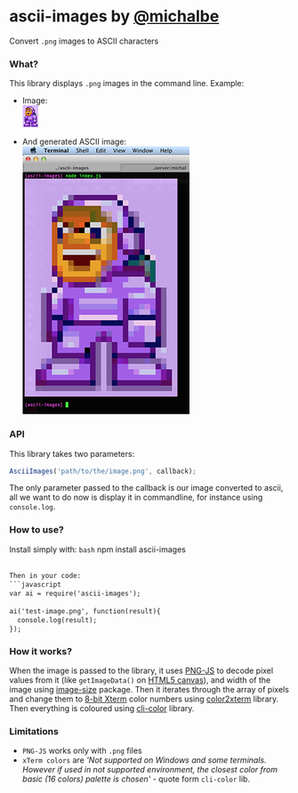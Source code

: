 # ascii-images by [@michalbe](http://github.com/michalbe) #
Convert `.png` images to ASCII characters

### What? ###
This library displays `.png` images in the command line. Example:
 * Image:<br/>
![image](test-image.png)

 * And generated ASCII image:<br/>
![screen](screen.png)

### API ###
This library takes two parameters:
```javascript
AsciiImages('path/to/the/image.png', callback);
```
The only parameter passed to the callback is our image converted to ascii, all we want to do now is display it in commandline, for instance using `console.log`.

### How to use? ###
Install simply with:
```bash```
npm install ascii-images
```

Then in your code:
```javascript
var ai = require('ascii-images');

ai('test-image.png', function(result){
  console.log(result);
});

```

### How it works? ###
When the image is passed to the library, it uses [PNG-JS](https://www.npmjs.org/package/png-js) to decode pixel values from it (like `getImageData()` on [HTML5 canvas](https://developer.mozilla.org/en/docs/Web/API/CanvasRenderingContext2D#getImageData%28%29)), and width of the image using [image-size](https://www.npmjs.org/package/image-size) package. Then it iterates through the array of pixels and change them to [8-bit Xterm](http://en.wikipedia.org/wiki/256_colors) color numbers using [color2xterm](https://www.npmjs.org/package/color2xterm) library. Then everything is coloured using [cli-color](https://www.npmjs.org/package/cli-color) library.

### Limitations ###
  * `PNG-JS` works only with `.png` files
  * `xTerm colors` are _'Not supported on Windows and some terminals. However if used in not supported environment, the closest color from basic (16 colors) palette is chosen'_ - quote form `cli-color` lib.

